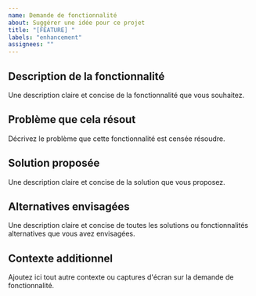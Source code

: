 ```yaml
---
name: Demande de fonctionnalité
about: Suggérer une idée pour ce projet
title: "[FEATURE] "
labels: "enhancement"
assignees: ""
---
```


## Description de la fonctionnalité
Une description claire et concise de la fonctionnalité que vous souhaitez.

## Problème que cela résout
Décrivez le problème que cette fonctionnalité est censée résoudre.

## Solution proposée
Une description claire et concise de la solution que vous proposez.

## Alternatives envisagées
Une description claire et concise de toutes les solutions ou fonctionnalités alternatives que vous avez envisagées.

## Contexte additionnel
Ajoutez ici tout autre contexte ou captures d'écran sur la demande de fonctionnalité.
